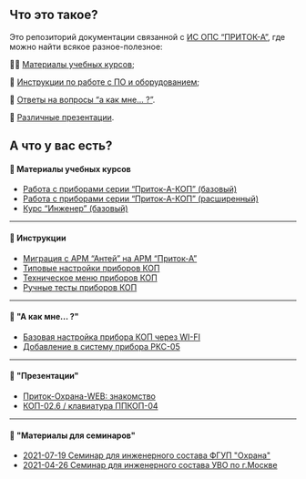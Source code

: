  ## Что это такое?

Это репозиторий документации связанной с [ИС ОПС “ПРИТОК-А”](https://www.sokrat.ru), где можно найти всякое разное-полезное:

:man_student: [Материалы учебных курсов](https://github.com/alex-wm/education/tree/master/Cource);

:ledger: [Инструкции по работе с ПО и оборудованием](https://github.com/alex-wm/education/tree/master/Manual);

:card_index: [Ответы на вопросы “а как мне... ?”](https://github.com/alex-wm/education/blob/master/Howto).

:loudspeaker: [Различные презентации](https://github.com/alex-wm/education/blob/master/Presentation).


## А что у вас есть?

#### :open_file_folder: Материалы учебных курсов

- [Работа с приборами серии “Приток-А-КОП” (базовый)](https://github.com/alex-wm/education/tree/master/Cource/Instaler/basic)
- [Работа с приборами серии “Приток-А-КОП” (расширенный)](https://github.com/alex-wm/education/tree/master/Cource/Instaler/advanced)
- [Курс “Инженер” (базовый)](https://github.com/alex-wm/education/tree/master/Cource/Ingineer/Basic)

---

#### :open_file_folder: Инструкции

- [Миграция с АРМ “Антей” на АРМ “Приток-А”](https://github.com/alex-wm/education/blob/master/Manual/antey-pritok.pdf)
- [Типовые настройки приборов КОП](https://github.com/alex-wm/education/blob/master/Manual/kop_default_conf.pdf)
- [Техническое меню приборов КОП](https://github.com/alex-wm/education/blob/master/Manual/kop_techmenu_a4.pdf)
- [Ручные тесты приборов КОП](https://github.com/alex-wm/education/blob/master/Manual/kop_manual_test.pdf)

---

#### :open_file_folder: "А как мне... ?"

- [Базовая настройка прибора КОП через WI-FI](https://github.com/alex-wm/education/blob/master/Howto/kop_wifi_base_conf.pdf)
- [Добавление в систему прибора РКС-05](https://github.com/alex-wm/education/blob/master/Howto/RKS-05_add.pdf)

---

#### :open_file_folder: "Презентации"

- [Приток-Охрана-WEB: знакомство](https://github.com/alex-wm/education/blob/master/Presentation/ohrana-web_znakomstvo.pdf)
- [КОП-02.6 / клавиатура ППКОП-04](https://github.com/alex-wm/education/blob/master/Presentation/kop_02_6_ppkop-04.pdf)

---

#### :open_file_folder: "Материалы для семинаров"

- [2021-07-19 Семинар для инженерного состава ФГУП "Охрана"](https://github.com/alex-wm/education/tree/master/Lession/19072021)
- [2021-04-26 Семинар для инженерного состава УВО по г.Москве](https://github.com/alex-wm/education/tree/master/Lession/26042021)

